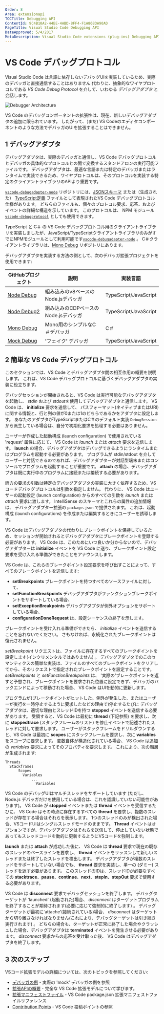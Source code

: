 ```yaml
---
Order: 8
Area: extensionapi
TOCTitle: Debugging API
ContentId: 9C4B10A2-44BE-4ABD-8FF4-F1A8683A90AD
PageTitle: Visual Studio Code Debugging API
DateApproved: 5/4/2017
MetaDescription: Visual Studio Code extensions (plug-ins) Debugging API.
---
```


# VS Code デバッグプロトコル

  Visual Studio Code は言語に依存しないデバッグUIを実装しているため、実際のデバッガと直接通信することはありません
  代わりに、抽象的なワイヤプロトコルである *VS Code Debug Protocol* を介して、いわゆる *デバッグアダプタ* と会話します。

  ![Debugger Architecture](images/api-debugging/debug-arch.png)

  VS Code のデバッグコンポーネントの拡張性は、現在、新しいデバッグアダプタの追加に限られています。
  したがって、(まだ) VS Codeのエディタコンポーネントのような方法でデバッガのUIを拡張することはできません。

## 1 デバッグアダプタ

  デバッグアダプタは、実際のデバッガと通信し、VS Code デバッグプロトコルとデバッガの具体的なプロトコルとの間で変換するスタンドアロンの実行可能ファイルです。
  デバッグアダプタは、最適な言語または特定のデバッガまたはランタイムで実装できるため、ワイヤプロトコルは、そのプロトコルを実装する特定のクライアントライブラリのAPIより重要です。

  [`vscode-debugadapter-node`](https://github.com/Microsoft/vscode-debugadapter-node) リポジトリには、[JSONスキーマ](https://github.com/Microsoft/vscode-debugadapter-node/blob/master/debugProtocol.json) または（生成された） [TypeScript定義](https://github.com/Microsoft/vscode-debugadapter-node/blob/master/protocol/src/debugProtocol.ts) ファイルとして表現されたVS Code デバッグプロトコル仕様があります。
  どちらのファイルも、個々のプロトコル要求、応答、およびイベントの詳細な構造を示しています。
  このプロトコルは、 NPM モジュール [`vscode-debugprotocol`](https://www.npmjs.com/package/vscode-debugprotocol) としても使用できます。

  TypeScript と C＃ の VS Code デバッグプロトコル用のクライアントライブラリを実装しましたが、JavaScript/TypeScriptクライアントライブラリのみがすでにNPMモジュールとして利用可能です[`vscode-debugadapter-node`](https://github.com/Microsoft/vscode-debugadapter-node) 。 C＃クライアントライブラリは、[Mono Debug](https://github.com/Microsoft/vscode-mono-debug/blob/master/src/DebugSession.cs) リポジトリにあります。

  デバッグアダプタを実装する方法の例として、次のデバッガ拡張プロジェクトを使用できます:

  GitHubプロジェクト| 説明| 実装言語
  --- | --- | ---
  [Node Debug](https://github.com/Microsoft/vscode-node-debug.git) | 組み込みのv8ベースのNode.jsデバッガ| TypeScript/JavaScript
  [Node Debug2](https://github.com/Microsoft/vscode-node-debug2.git) | 組み込みのCDPベースのNode.jsデバッガ| TypeScript/JavaScript
  [Mono Debug](https://github.com/Microsoft/vscode-mono-debug.git) | Mono用のシンプルなC＃デバッガ| C＃
  [Mock Debug](https://github.com/Microsoft/vscode-mock-debug.git) | 'フェイク' デバッガ | TypeScript/JavaScript


## 2 簡単な VS Code デバッグプロトコル

  このセクションでは、VS Code とデバッグアダプタ間の相互作用の概要を説明します。
  これは、VS Code デバッグプロトコルに基づくデバッグアダプタの実装に役立ちます。

  デバッグセッションが開始されると、VS Code は実行可能なデバッグアダプタを起動し、 *stdin* および *stdout*を使用してデバッグアダプタと通信します。
  VS Code は、 **initialize** 要求を送信して、 パスフォーマット(ネイティブまたはURI) に関する情報と、行と列の値が0または1のどちらであるかをアダプタに設定します。
  あなたのアダプタがTypeScriptまたはC＃のデフォルト実装 `DebugSession` から派生している場合は、自分で初期化要求を処理する必要はありません。

  ユーザーが作成した起動構成 (launch configuration) で使用されている 'request' 属性に応じて、 VS Code は *launch* または *attach* 要求を送信します。
  **launch** の場合、デバッグアダプタはデバッグできるようにランタイムまたはプログラムを起動する必要があります。
  プログラムが stdin/stdout を介してユーザーと対話できるのであれば、デバッグアダプターが対話型端末またはコンソールでプログラムを起動することが重要です。
  **attach** の場合、デバッグアダプタは既に実行中のプログラムに接続または接続する必要があります。

  両方の要求の引数は特定のデバッグアダプタの実装に大きく依存するため、VSコードデバッグプロトコルは引数を指定しません。
  代わりに、 VS Code はユーザーの起動設定 (launch configuration) からのすべての引数を *launch* または *attach* 要求に渡します。
  IntelliSense のスキーマとこれらの属性の追加情報は、 デバッグアダプター拡張の `package.json` で提供されます。
  これは、起動構成 (launch configurations) を作成または編集するときにユーザーを誘導します。

  VS Code はデバッグアダプタの代わりにブレークポイントを保持しているため、セッションが開始されるとデバッグアダプタにブレークポイントを登録する必要があります。
  VS Code は、このためにいつ良いか分からないので、デバッグアダプターは **initialize** イベントを VS Code に送り、ブレークポイント設定要求を受け入れる準備ができたことをアナウンスします。

  VS Code は、これらのブレークポイント設定要求を呼び出すことによって、すべてのブレークポイントを送信します:

  * **setBreakpoints** ブレークポイントを持つすべてのソースファイルに対して、
  * **setFunctionBreakpoints** デバッグアダプタがファンクションブレークポイントをサポートしている場合、
  * **setExceptionBreakpoints** デバッグアダプタが例外オプションをサポートしている場合、
  * **configurationDoneRequest** は、設定シーケンスの終了を示します。

  ブレークポイントを受け入れる準備ができたら、 *initialize* イベントを送信することを忘れないでください。
  さもなければ、永続化されたブレークポイントは復元されません。

  *setBreakpoint* リクエストは、ファイルに存在するすべてのブレークポイントを設定します(インクリメンタルではありません) 。
  デバッグアダプタでのこのセマンティクスの簡単な実装は、ファイルのすべてのブレークポイントをクリアしてから、そのリクエストで指定されたブレークポイントを設定することです。
  *setBreakpoints* と *setFunctionBreakpoints* は、 '実際の'ブレークポイントを返すと予想され、ブレークポイントを要求された位置に設定できず、デバッガのバックエンドによって移動された場合、 VS Code はUIを動的に更新します。

  プログラムが(ブレークポイントがヒットした、例外が発生した、またはユーザーが実行を一時停止するように要求したなどの理由で)停止するたびに 
  デバッグアダプタは、適切な理由とスレッドIDを持つ **stopped** イベントを送信する必要があります。
  受領すると、VS Code は最初に **thread** (下記参照) を要求し、次に **stoppedtrace** (スタックフレームのリスト) を停止イベントで記述されたスレッドに対して要求します。
  ユーザーがスタックフレームをドリルダウンすると、VS Code は最初に **scopes** にスタックフレームを要求し、次に **variables** をスコープに要求します。
  変数自体が構造化されている場合、 VS Code は追加の *variables* 要求によってそのプロパティを要求します。
  これにより、次の階層が生成されます:

  ```
  Threads
    Stackframes
        Scopes
          Variables
              ...
                Variables
  ```

  VS Code のデバッグUIはマルチスレッドをサポートしています (ただし、 Node.js デバッガだけを使用している場合は、これを認識していない可能性があります)。
  VS Code が **stopped** イベントまたは **thread** イベントを受信するたびに、 VS Code はその時点に存在するすべての **thread** を要求し、複数のスレッドが存在する場合はそれらを表示します。
  1つのスレッドのみが検出された場合、VSコードUIはシングルスレッドモードのままです。
  **Thread** イベントはオプションですが、デバッグアダプタはそれらを送信して、停止していない状態であってもスレッドコードを動的に更新するようにVSコードを強制します。

  **launch** または **attach** が成功した後に、 VS Code は **thread** 要求で現在の既存のスレッドのベースラインを要求し、 **thread** イベントをリッスンして新しいスレッドまたは終了したスレッドを検出します。
  デバッグアダプタが複数のスレッドをサポートしていない場合でも、 **thread** 要求を実装し、単一の (ダミー) スレッドを返す必要があります。
  このスレッドのIDは、スレッドIDが必要なすべての **stacktrace**、**pause**、**continue**、**next**、**stepIn**、**stepOut** 要求で使用する必要があります。

  VS Code は **disconnect** 要求でデバッグセッションを終了します。
  デバッグターゲットが 'launched' (起動された)場合、 *disconnect* はターゲットプログラムを終了することが期待されます(必要に応じて強制的に終了します) 。
  デバッグターゲットが最初に'attache'(接続されている)場合、 *disconnect* はターゲットから切り離さなければなりません(これにより、デバッグターゲットは引き続き実行されます) 。
  どちらの場合も、ターゲットが正常に終了した場合やクラッシュした場合、デバッグアダプタは **terminated** イベントを発生させる必要があります。
  *disconnect* 要求からの応答を受け取った後、 VS Code はデバッグアダプタを終了します。

## 3 次のステップ

  VSコード拡張モデルの詳細については、次のトピックを参照してください:

  * [デバッガの例](/docs/extensions/example-debuggers.md) - 実際の 'mock' デバッガの例を参照
  * [拡張APIの概要](/docs/extensionAPI/overview.md) - 完全な VS Code 拡張モデルについて学びます。
  * [拡張マニフェストファイル](/docs/extensionAPI/extension-manifest.md) - VS Code package.json 拡張マニフェストファイルリファレンス
  * [Contribution Points](/docs/extensionAPI/extension-points.md) - VS Code 投稿ポイントの参照
